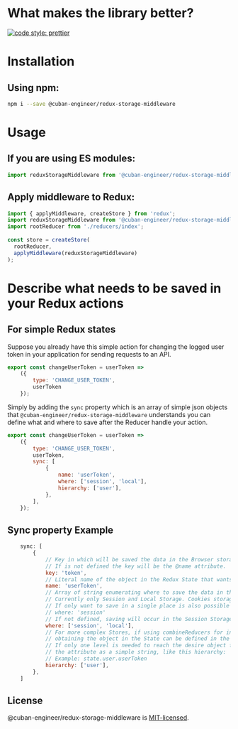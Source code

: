 # What makes the library better?
[![code style: prettier](https://img.shields.io/badge/code_style-prettier-ff69b4.svg)](https://github.com/prettier/prettier)

# Installation
## Using npm:
```sh
npm i --save @cuban-engineer/redux-storage-middleware
```

# Usage
## If you are using ES modules:
```javascript
import reduxStorageMiddleware from '@cuban-engineer/redux-storage-middleware';
```

## Apply middleware to Redux:
```javascript
import { applyMiddleware, createStore } from 'redux';
import reduxStorageMiddleware from '@cuban-engineer/redux-storage-middleware';
import rootReducer from './reducers/index';
 
const store = createStore(
  rootReducer,
  applyMiddleware(reduxStorageMiddleware)
);
```

# Describe what needs to be saved in your Redux actions
## For simple Redux states
Suppose you already have this simple action for changing the logged user token in your application for sending requests to an API.
```javascript
export const changeUserToken = userToken =>
    ({
        type: 'CHANGE_USER_TOKEN',
        userToken
    });
```
Simply by adding the `sync` property which is an array of simple json objects that `@cuban-engineer/redux-storage-middleware` understands you can define what and where to save after the Reducer handle your action.
```javascript
export const changeUserToken = userToken =>
    ({
        type: 'CHANGE_USER_TOKEN',
        userToken,
        sync: [
            {
                name: 'userToken',
                where: ['session', 'local'],
                hierarchy: ['user'],
            },
        ],
    });
```
## Sync property Example
```javascript
    sync: [
        {
            // Key in which will be saved the data in the Browser storage. 
            // If is not defined the key will be the @name attribute.
            key: 'token',
            // Literal name of the object in the Redux State that wants to be saved to the Browser storage.
            name: 'userToken',
            // Array of string enumerating where to save the data in the Browser storage.
            // Currently only Session and Local Storage. Cookies storage is coming son.
            // If only want to save in a single place is also possible to define it as a simple string, like this:
            // where: 'session'
            // If not defined, saving will occur in the Session Storage. 
            where: ['session', 'local'],
            // For more complex Stores, if using combineReducers for instance, the entire tree hierarchy for
            // obtaining the object in the State can be defined in the hierarchy attribute.
            // If only one level is needed to reach the desire object from the state, is also possible to define
            // the attribute as a simple string, like this hierarchy: 'ui'.
            // Example: state.user.userToken 
            hierarchy: ['user'],
        },
    ]
```

## License
@cuban-engineer/redux-storage-middleware is [MIT-licensed](https://github.com/aleph-engineering/redux-storage-middleware/blob/master/LICENSE).

